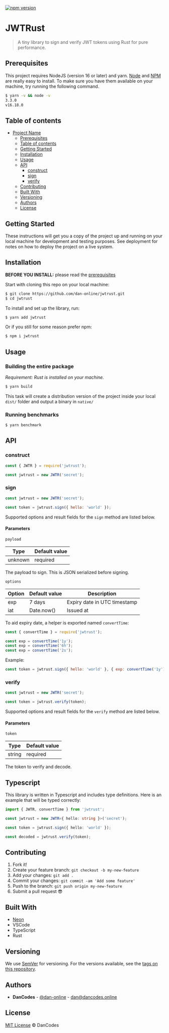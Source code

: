 [![npm version](https://badge.fury.io/js/jwtrust.svg)](https://badge.fury.io/js/jwtrust)

# JWTRust

> A tiny library to sign and verify JWT tokens using Rust for pure performance.

## Prerequisites

This project requires NodeJS (version 16 or later) and yarn.
[Node](http://nodejs.dan-online/) and [NPM](https://yarnpkg.com/) are really easy to install.
To make sure you have them available on your machine,
try running the following command.

```sh
$ yarn -v && node -v
3.3.0
v16.18.0
```

## Table of contents

- [Project Name](#project-name)
  - [Prerequisites](#prerequisites)
  - [Table of contents](#table-of-contents)
  - [Getting Started](#getting-started)
  - [Installation](#installation)
  - [Usage](#usage)
  - [API](#api)
    - [construct](#construct)
    - [sign](#sign)
    - [verify](#verify)
  - [Contributing](#contributing)
  - [Built With](#built-with)
  - [Versioning](#versioning)
  - [Authors](#authors)
  - [License](#license)

## Getting Started

These instructions will get you a copy of the project up and running on your local machine for development and testing purposes. See deployment for notes on how to deploy the project on a live system.

## Installation

**BEFORE YOU INSTALL:** please read the [prerequisites](#prerequisites)

Start with cloning this repo on your local machine:

```sh
$ git clone https://github.com/dan-online/jwtrust.git
$ cd jwtrust
```

To install and set up the library, run:

```sh
$ yarn add jwtrust
```

Or if you still for some reason prefer npm:

```sh
$ npm i jwtrust
```

## Usage

### Building the entire package

_Requirement: Rust is installed on your machine._

```sh
$ yarn build
```

This task will create a distribution version of the project
inside your local `dist/` folder and output a binary in `native/`

### Running benchmarks

```sh
$ yarn benchmark
```

## API

### construct

```js
const { JWTR } = require('jwtrust');

const jwtrust = new JWTR('secret');
```

### sign

```js
const jwtrust = new JWTR('secret');

const token = jwtrust.sign({ hello: 'world' });
```

Supported options and result fields for the `sign` method are listed below.

#### Parameters

`payload`

| Type    | Default value |
| ------- | ------------- |
| unknown | required      |

The payload to sign. This is JSON serialized before signing.

`options`

| Option | Default value | Description                  |
| ------ | ------------- | ---------------------------- |
| exp    | 7 days        | Expiry date in UTC timestamp |
| iat    | Date.now()    | Issued at                    |

To aid expiry date, a helper is exported named `convertTime`:

```js
const { convertTime } = require('jwtrust');

const exp = convertTime('1y');
const exp = convertTime('6h');
const exp = convertTime('2s');
```

Example:

```js
const token = jwtrust.sign({ hello: 'world' }, { exp: convertTime('1y'), iat: Date.now() });
```

### verify

```js
const jwtrust = new JWTR('secret');

const token = jwtrust.verify(token);
```

Supported options and result fields for the `verify` method are listed below.

#### Parameters

`token`

| Type   | Default value |
| ------ | ------------- |
| string | required      |

The token to verify and decode.

## Typescript

This library is written in Typescript and includes type definitions. Here is an example that will be typed correctly:

```ts
import { JWTR, convertTime } from 'jwtrust';

const jwtrust = new JWTR<{ hello: string }>('secret');

const token = jwtrust.sign({ hello: 'world' });

const decoded = jwtrust.verify(token);
```

## Contributing

1.  Fork it!
2.  Create your feature branch: `git checkout -b my-new-feature`
3.  Add your changes: `git add .`
4.  Commit your changes: `git commit -am 'Add some feature'`
5.  Push to the branch: `git push origin my-new-feature`
6.  Submit a pull request :sunglasses:

## Built With

- [Neon](https://neon-bindings.com/)
- VSCode
- TypeScript
- Rust

## Versioning

We use [SemVer](http://semver.org/) for versioning. For the versions available, see the [tags on this repository](https://github.com/dan-online/jwtrust/tags).

## Authors

- **DanCodes** - [@dan-online](https://github.com/dan-online) - <dan@dancodes.online>

## License

[MIT License](https://dan-online.mit-license.org/2022) © DanCodes
